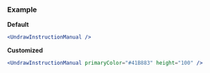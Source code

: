 ### Example

**Default**
```jsx
<UndrawInstructionManual />
```

**Customized**
```jsx
<UndrawInstructionManual primaryColor="#41B883" height="100" />
```
